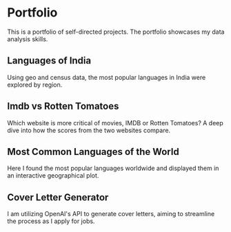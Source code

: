 # Portfolio

This is a portfolio of self-directed projects. The portfolio showcases my data analysis skills.  


## Languages of India
Using geo and census data, the most popular languages in India were explored by region.


## Imdb vs Rotten Tomatoes
Which website is more critical of movies, IMDB or Rotten Tomatoes? A deep dive into how the scores from the two websites compare. 


## Most Common Languages of the World
Here I found the most popular languages worldwide and displayed them in an interactive geographical plot. 


## Cover Letter Generator
I am utilizing OpenAI's API to generate cover letters, aiming to streamline the process as I apply for jobs.  

